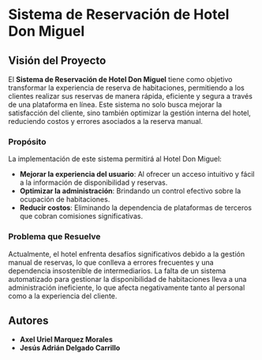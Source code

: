 # Sistema de Reservación de Hotel Don Miguel

## Visión del Proyecto

El **Sistema de Reservación de Hotel Don Miguel** tiene como objetivo transformar la experiencia de reserva de habitaciones, permitiendo a los clientes realizar sus reservas de manera rápida, eficiente y segura a través de una plataforma en línea. Este sistema no solo busca mejorar la satisfacción del cliente, sino también optimizar la gestión interna del hotel, reduciendo costos y errores asociados a la reserva manual.

### Propósito

La implementación de este sistema permitirá al Hotel Don Miguel:
- **Mejorar la experiencia del usuario**: Al ofrecer un acceso intuitivo y fácil a la información de disponibilidad y reservas.
- **Optimizar la administración**: Brindando un control efectivo sobre la ocupación de habitaciones.
- **Reducir costos**: Eliminando la dependencia de plataformas de terceros que cobran comisiones significativas.

### Problema que Resuelve

Actualmente, el hotel enfrenta desafíos significativos debido a la gestión manual de reservas, lo que conlleva a errores frecuentes y una dependencia insostenible de intermediarios. La falta de un sistema automatizado para gestionar la disponibilidad de habitaciones lleva a una administración ineficiente, lo que afecta negativamente tanto al personal como a la experiencia del cliente.



## Autores
- **Axel Uriel Marquez Morales**
- **Jesús Adrián Delgado Carrillo**


